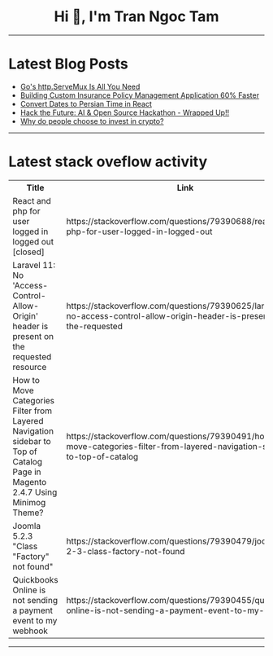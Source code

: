 <h1 align="center">Hi 👋, I'm Tran Ngoc Tam</h1>

---

# Latest Blog Posts 
<!-- BLOG-POST-LIST:START -->
- [Go&#39;s http.ServeMux Is All You Need](https://dev.to/leapcell/gos-httpservemux-is-all-you-need-1mam)
- [Building Custom Insurance Policy Management Application 60% Faster](https://dev.to/openkoda/building-custom-insurance-policy-management-application-60-faster-667)
- [Convert Dates to Persian Time in React](https://dev.to/joodi/convert-dates-to-persian-time-in-react-1a6e)
- [Hack the Future: AI &amp; Open Source Hackathon - Wrapped Up!!](https://dev.to/abdibrokhim/hack-the-future-ai-open-source-hackathon-wrapped-up-30ak)
- [Why do people choose to invest in crypto?](https://dev.to/cryptosandy/why-do-people-choose-to-invest-in-crypto-3ki3)
<!-- BLOG-POST-LIST:END -->

---

# Latest stack oveflow activity
<table>
  <tr><th>Title</th><th>Link</th></tr>
  <!-- STACKOVERFLOW:START --><tr><td>React and php for user logged in logged out [closed]</td><td>https://stackoverflow.com/questions/79390688/react-and-php-for-user-logged-in-logged-out</td></tr><tr><td>Laravel 11: No &#39;Access-Control-Allow-Origin&#39; header is present on the requested resource</td><td>https://stackoverflow.com/questions/79390625/laravel-11-no-access-control-allow-origin-header-is-present-on-the-requested</td></tr><tr><td>How to Move Categories Filter from Layered Navigation sidebar to Top of Catalog Page in Magento 2.4.7 Using Minimog Theme?</td><td>https://stackoverflow.com/questions/79390491/how-to-move-categories-filter-from-layered-navigation-sidebar-to-top-of-catalog</td></tr><tr><td>Joomla 5.2.3 &quot;Class &quot;Factory&quot; not found&quot;</td><td>https://stackoverflow.com/questions/79390479/joomla-5-2-3-class-factory-not-found</td></tr><tr><td>Quickbooks Online is not sending a payment event to my webhook</td><td>https://stackoverflow.com/questions/79390455/quickbooks-online-is-not-sending-a-payment-event-to-my-webhook</td></tr><!-- STACKOVERFLOW:END -->
</table>

---


